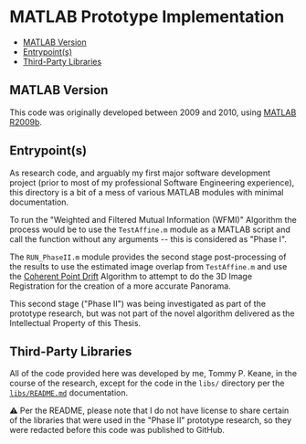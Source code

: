 # MATLAB Prototype Implementation

<!-- MarkdownTOC -->

- [MATLAB Version](#matlab-version)
- [Entrypoint\(s\)](#entrypoints)
- [Third-Party Libraries](#third-party-libraries)

<!-- /MarkdownTOC -->


<a id="matlab-version"></a>
## MATLAB Version

This code was originally developed between 2009 and 2010, using [MATLAB R2009b](https://blogs.mathworks.com/community/2009/09/07/new-and-updated-desktop-features-in-matlab-r2009b/).

<a id="entrypoints"></a>
## Entrypoint(s)

As research code, and arguably my first major software development project (prior to most of my professional Software Engineering experience), this directory is a bit of a mess of various MATLAB modules with minimal documentation.

To run the "Weighted and Filtered Mutual Information (WFMI)" Algorithm the process would be to use the `TestAffine.m` module as a MATLAB script and call the function without any arguments -- this is considered as "Phase I".

The `RUN_PhaseII.m` module provides the second stage post-processing of the results to use the estimated image overlap from `TestAffine.m` and use the [Coherent Point Drift](https://arxiv.org/abs/0905.2635) Algorithm to attempt to do the 3D Image Registration for the creation of a more accurate Panorama.

This second stage ("Phase II") was being investigated as part of the prototype research, but was not part of the novel algorithm delivered as the Intellectual Property of this Thesis.

<a id="third-party-libraries"></a>
## Third-Party Libraries

All of the code provided here was developed by me, Tommy P. Keane, in the course of the research, except for the code in the `libs/` directory per the [`libs/README.md`](./libs/README.md) documentation.

⚠️ Per the README, please note that I do not have license to share certain of the libraries that were used in the "Phase II" prototype research, so they were redacted before this code was published to GitHub.
